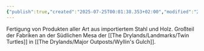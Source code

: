 ```yaml
---
{"publish":true,"created":"2025-07-25T00:01:38.353+02:00","modified":"2025-08-14T00:06:51.112+02:00","cssclasses":""}
---
```



Fertigung von Produkten aller Art aus importiertem Stahl und Holz.
Großteil der Fabriken an der Südlichen Mesa der [[The Drylands/Landmarks/Twin Turtles]] in [[The Drylands/Major Outposts/Wyllin's Gulch]].
